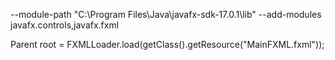 --module-path "C:\Program Files\Java\javafx-sdk-17.0.1\lib" --add-modules javafx.controls,javafx.fxml


Parent root = FXMLLoader.load(getClass().getResource("MainFXML.fxml"));
